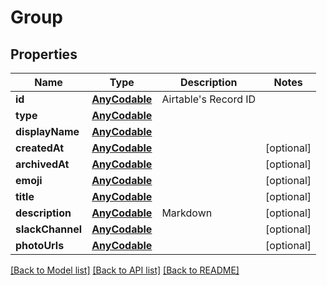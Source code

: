 # Group

## Properties
Name | Type | Description | Notes
------------ | ------------- | ------------- | -------------
**id** | [**AnyCodable**](.md) | Airtable&#39;s Record ID | 
**type** | [**AnyCodable**](AnyCodable.md) |  | 
**displayName** | [**AnyCodable**](.md) |  | 
**createdAt** | [**AnyCodable**](.md) |  | [optional] 
**archivedAt** | [**AnyCodable**](.md) |  | [optional] 
**emoji** | [**AnyCodable**](.md) |  | [optional] 
**title** | [**AnyCodable**](.md) |  | [optional] 
**description** | [**AnyCodable**](.md) | Markdown | [optional] 
**slackChannel** | [**AnyCodable**](.md) |  | [optional] 
**photoUrls** | [**AnyCodable**](.md) |  | [optional] 

[[Back to Model list]](../README.md#documentation-for-models) [[Back to API list]](../README.md#documentation-for-api-endpoints) [[Back to README]](../README.md)


